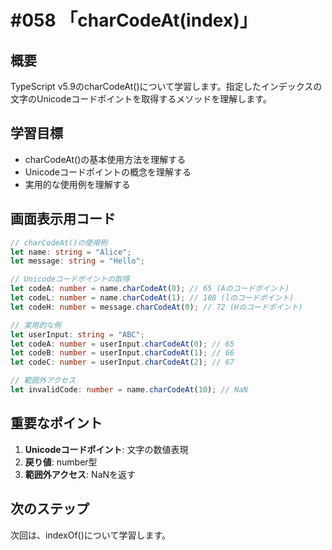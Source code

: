 # #058 「charCodeAt(index)」

## 概要
TypeScript v5.9のcharCodeAt()について学習します。指定したインデックスの文字のUnicodeコードポイントを取得するメソッドを理解します。

## 学習目標
- charCodeAt()の基本使用方法を理解する
- Unicodeコードポイントの概念を理解する
- 実用的な使用例を理解する

## 画面表示用コード

```typescript
// charCodeAt()の使用例
let name: string = "Alice";
let message: string = "Hello";

// Unicodeコードポイントの取得
let codeA: number = name.charCodeAt(0); // 65 (Aのコードポイント)
let codeL: number = name.charCodeAt(1); // 108 (lのコードポイント)
let codeH: number = message.charCodeAt(0); // 72 (Hのコードポイント)

// 実用的な例
let userInput: string = "ABC";
let codeA: number = userInput.charCodeAt(0); // 65
let codeB: number = userInput.charCodeAt(1); // 66
let codeC: number = userInput.charCodeAt(2); // 67

// 範囲外アクセス
let invalidCode: number = name.charCodeAt(10); // NaN
```

## 重要なポイント
1. **Unicodeコードポイント**: 文字の数値表現
2. **戻り値**: number型
3. **範囲外アクセス**: NaNを返す

## 次のステップ
次回は、indexOf()について学習します。